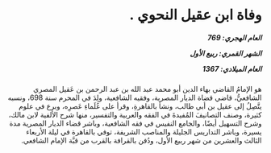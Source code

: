 <h1 dir="rtl">وفاة ابن عقيل النحوي .</h1>

<h5 dir="rtl">العام الهجري:  769

الشهر القمري: ربيع الأول

العام الميلادي: 1367</h5>

<p dir="rtl">هو الإمامُ القاضي بهاء الدين أبو محمد عبد الله بن عبد الرحمن بن عَقيل المصري الشافعيُّ، قاضي قضاة الديار المصرية، وفقيه الشافعية، ولِدَ في المحرم سنة 698، ونسبه يتَّصِلُ إلى عقيل بن أبي طالب، ونشأ بالقاهرةِ، وقرأ على عُلَماءِ عَصرِه، وبرع في علوم كثيرة، وصنف التصانيفَ المُفيدةَ في الفقه والعربية والتفسير، منها شرح الألفية لابن مالك، وشرح التسهيل أيضًا، والجامع النفيس في فقه الشافعية، وباشر قضاء الديار المصرية مدة يسيرة، وباشر التداريس الجليلة والمناصب الشريفة، توفي بالقاهرة في ليلة الأربعاء الثالث والعشرين من شهر ربيع الأول، ودُفن بالقرافة بالقرب من قبَّة الإمام الشافعي.</p></br>
